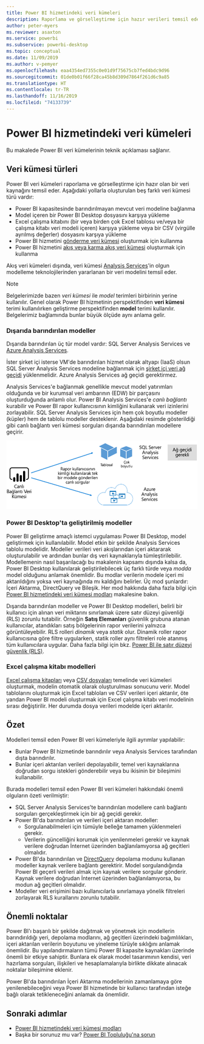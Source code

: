 ```yaml
---
title: Power BI hizmetindeki veri kümeleri
description: Raporlama ve görselleştirme için hazır verileri temsil eden Power BI hizmeti veri kümelerini anlayın.
author: peter-myers
ms.reviewer: asaxton
ms.service: powerbi
ms.subservice: powerbi-desktop
ms.topic: conceptual
ms.date: 11/09/2019
ms.author: v-pemyer
ms.openlocfilehash: eaa4354ed7355c0e01d9f75675cb7fed4bdc9d96
ms.sourcegitcommit: 01de0b01f66f28ca45b8d309d7864f261d6c9a85
ms.translationtype: HT
ms.contentlocale: tr-TR
ms.lasthandoff: 11/16/2019
ms.locfileid: "74133739"
---
```

# <a name="datasets-in-the-power-bi-service"></a>Power BI hizmetindeki veri kümeleri

Bu makalede Power BI veri kümelerinin teknik açıklaması sağlanır.

## <a name="dataset-types"></a>Veri kümesi türleri

Power BI veri kümeleri raporlama ve görselleştirme için hazır olan bir veri kaynağını temsil eder. Aşağıdaki yollarla oluşturulan beş farklı veri kümesi türü vardır:

- Power BI kapasitesinde barındırılmayan mevcut veri modeline bağlanma
- Model içeren bir Power BI Desktop dosyasını karşıya yükleme
- Excel çalışma kitabını (bir veya birden çok Excel tablosu ve/veya bir çalışma kitabı veri modeli içeren) karşıya yükleme veya bir CSV (virgülle ayrılmış değerler) dosyasını karşıya yükleme
- Power BI hizmetini [gönderme veri kümesi](developer/walkthrough-push-data.md) oluşturmak için kullanma
- Power BI hizmetini [akış veya karma akış veri kümesi](service-real-time-streaming.md) oluşturmak için kullanma

Akış veri kümeleri dışında, veri kümesi [Analysis Services](/analysis-services/analysis-services-overview)'in olgun modelleme teknolojilerinden yararlanan bir veri modelini temsil eder.

> [!NOTE]
> Belgelerimizde bazen _veri kümesi_ ile _model_ terimleri birbirinin yerine kullanılır. Genel olarak Power BI hizmetinin perspektifinden **veri kümesi** terimi kullanılırken geliştirme perspektifinden **model** terimi kullanılır. Belgelerimiz bağlamında bunlar büyük ölçüde aynı anlama gelir.

### <a name="external-hosted-models"></a>Dışarıda barındırılan modeller

Dışarıda barındırılan üç tür model vardır: SQL Server Analysis Services ve [Azure Analysis Services](/azure/analysis-services/analysis-services-overview).

İster şirket içi isterse VM'de barındırılan hizmet olarak altyapı (IaaS) olsun SQL Server Analysis Services modeline bağlanmak için [şirket içi veri ağ geçidi](service-gateway-onprem.md) yüklenmelidir. Azure Analysis Services ağ geçidi gerektirmez.

Analysis Services'e bağlanmak genellikle mevcut model yatırımları olduğunda ve bir kurumsal veri ambarının (EDW) bir parçasını oluşturduğunda anlamlı olur. Power BI Analysis Services'e _canlı bağlantı_ kurabilir ve Power BI rapor kullanıcısının kimliğini kullanarak veri izinlerini zorlayabilir. SQL Server Analysis Services için hem çok boyutlu modeller (küpler) hem de tablolu modeller desteklenir. Aşağıdaki resimde gösterildiği gibi canlı bağlantı veri kümesi sorguları dışarıda barındırılan modellere geçirir.

![Canlı Bağlantı veri kümesi sorguları dışarıda barındırılan modele geçirir](media/service-datasets-understand/live-connection-dataset.png)

### <a name="power-bi-desktop-developed-models"></a>Power BI Desktop'ta geliştirilmiş modeller

Power BI geliştirme amaçlı istemci uygulaması Power BI Desktop, model geliştirmek için kullanılabilir. Model etkin bir şekilde Analysis Services tablolu modelidir. Modeller verileri veri akışlarından içeri aktararak oluşturulabilir ve ardından bunlar dış veri kaynaklarıyla tümleştirilebilir. Modellemenin nasıl başarılacağı bu makalenin kapsamı dışında kalsa da, Power BI Desktop kullanılarak geliştirilebilecek üç farklı türde veya _modda_ model olduğunu anlamak önemlidir. Bu modlar verilerin modele içeri mi aktarıldığını yoksa veri kaynağında mı kaldığını belirler. Üç mod şunlardır: İçeri Aktarma, DirectQuery ve Bileşik. Her mod hakkında daha fazla bilgi için [Power BI hizmetindeki veri kümesi modları](service-dataset-modes-understand.md) makalesine bakın.

Dışarıda barındırılan modeller ve Power BI Desktop modelleri, belirli bir kullanıcı için alınan veri miktarını sınırlamak üzere satır düzeyi güvenliği (RLS) zorunlu tutabilir. Örneğin **Satış Elemanları** güvenlik grubuna atanan kullanıcılar, atandıkları satış bölgelerinin rapor verilerini yalnızca görüntüleyebilir. RLS rolleri _dinamik_ veya _statik_ olur. Dinamik roller rapor kullanıcısına göre filtre uygularken, statik roller aynı filtreleri role atanmış tüm kullanıcılara uygular. Daha fazla bilgi için bkz. [Power BI ile satır düzeyi güvenlik (RLS)](service-admin-rls.md).

### <a name="excel-workbook-models"></a>Excel çalışma kitabı modelleri

[Excel çalışma kitapları](service-excel-workbook-files.md) veya [CSV dosyaları](service-comma-separated-value-files.md) temelinde veri kümeleri oluşturmak, modelin otomatik olarak oluşturulması sonucunu verir. Model tablolarını oluşturmak için Excel tabloları ve CSV verileri içeri aktarılır, öte yandan Power BI modeli oluşturmak için Excel çalışma kitabı veri modelinin sırası değiştirilir. Her durumda dosya verileri modelde içeri aktarılır.

## <a name="summary"></a>Özet

Modelleri temsil eden Power BI veri kümeleriyle ilgili ayrımlar yapılabilir:

- Bunlar Power BI hizmetinde barındırılır veya Analysis Services tarafından dışta barındırılır.
- Bunlar içeri aktarılan verileri depolayabilir, temel veri kaynaklarına doğrudan sorgu istekleri gönderebilir veya bu ikisinin bir bileşimini kullanabilir.

Burada modelleri temsil eden Power BI veri kümeleri hakkındaki önemli olguların özeti verilmiştir:

- SQL Server Analysis Services'te barındırılan modellere canlı bağlantı sorguları gerçekleştirmek için bir ağ geçidi gerekir.
- Power BI'da barındırılan ve verileri içeri aktaran modeller:
  - Sorgulanabilmeleri için tümüyle belleğe tamamen yüklenmeleri gerekir.
  - Verilerin güncelliğini korumak için yenilenmeleri gerekir ve kaynak verilere doğrudan İnternet üzerinden bağlanılamıyorsa ağ geçitleri olmalıdır.
- Power BI'da barındırılan ve [DirectQuery](desktop-directquery-about.md) depolama modunu kullanan modeller kaynak verilere bağlantı gerektirir. Model sorgulandığında Power BI geçerli verileri almak için kaynak verilere sorgular gönderir. Kaynak verilere doğrudan İnternet üzerinden bağlanılamıyorsa, bu modun ağ geçitleri olmalıdır.
- Modeller veri erişimini bazı kullanıcılarla sınırlamaya yönelik filtreleri zorlayarak RLS kurallarını zorunlu tutabilir.

## <a name="considerations"></a>Önemli noktalar

Power BI'ı başarılı bir şekilde dağıtmak ve yönetmek için modellerin barındırıldığı yeri, depolama modlarını, ağ geçitleri üzerindeki bağımlılıkları, içeri aktarılan verilerin boyutunu ve yineleme türüyle sıklığını anlamak önemlidir. Bu yapılandırmaların tümü Power BI kapasite kaynakları üzerinde önemli bir etkiye sahiptir. Bunlara ek olarak model tasarımının kendisi, veri hazırlama sorguları, ilişkileri ve hesaplamalarıyla birlikte dikkate alınacak noktalar bileşimine eklenir.

Power BI'da barındırılan İçeri Aktarma modellerinin zamanlamaya göre yenilenebileceğini veya Power BI hizmetinde bir kullanıcı tarafından isteğe bağlı olarak tetikleneceğini anlamak da önemlidir.

## <a name="next-steps"></a>Sonraki adımlar

- [Power BI hizmetindeki veri kümesi modları](service-dataset-modes-understand.md)
- Başka bir sorunuz mu var? [Power BI Topluluğu'na sorun](https://community.powerbi.com/)

